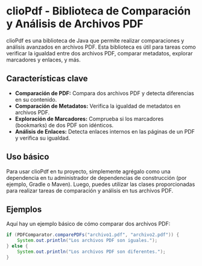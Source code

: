 # clioPdf - Biblioteca de Comparación y Análisis de Archivos PDF

clioPdf es una biblioteca de Java que permite realizar comparaciones y análisis avanzados en archivos PDF. Esta biblioteca es útil para tareas como verificar la igualdad entre dos archivos PDF, comparar metadatos, explorar marcadores y enlaces, y más.

## Características clave

- **Comparación de PDF:** Compara dos archivos PDF y detecta diferencias en su contenido.
- **Comparación de Metadatos:** Verifica la igualdad de metadatos en archivos PDF.
- **Exploración de Marcadores:** Comprueba si los marcadores (bookmarks) de dos PDF son idénticos.
- **Análisis de Enlaces:** Detecta enlaces internos en las páginas de un PDF y verifica su igualdad.

## Uso básico

Para usar clioPdf en tu proyecto, simplemente agrégalo como una dependencia en tu administrador de dependencias de construcción (por ejemplo, Gradle o Maven). Luego, puedes utilizar las clases proporcionadas para realizar tareas de comparación y análisis en tus archivos PDF.

## Ejemplos

Aquí hay un ejemplo básico de cómo comparar dos archivos PDF:

```java
if (PDFComparator.comparePDFs("archivo1.pdf", "archivo2.pdf")) {
    System.out.println("Los archivos PDF son iguales.");
} else {
    System.out.println("Los archivos PDF son diferentes.");
}
